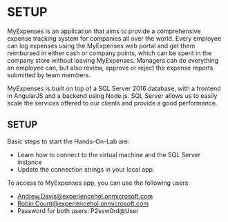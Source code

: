 <page title="Intro"/>

SETUP
====

MyExpenses is an application that aims to provide a comprehensive expense tracking system for companies all over the world. Every employee can log expenses using the MyExpenses web portal and get them reimbursed in either cash or company points, which can be spent in the company store without leaving MyExpenses. Managers can do everything an employee can, but also review, approve or reject the expense reports submitted by team members. 


MyExpenses is built on top of a SQL Server 2016 database, with a frontend in AngularJS and a backend using Node.js. SQL Server allows us to easily scale the services offered to our clients and provide a good performance.

SETUP
------------------
Basic steps to start the Hands-On-Lab are:

- Learn how to connect to the virtual machine and the SQL Server instance 
- Update the connection strings in your local app. 

To access to MyExpenses app, you can use the following users:
- Andrew.Davis@experiencehol.onmicrosoft.com
- Robin.Count@experiencehol.onmicrosoft.com
- Password for both users: P2ssw0rd@User